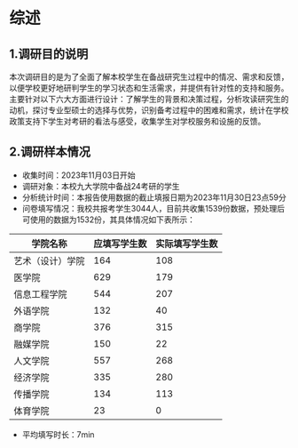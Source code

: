 # 综述

## 1.调研目的说明

本次调研目的是为了全面了解本校学生在备战研究生过程中的情况、需求和反馈，以便学校更好地研判学生的学习状态和生活需求，并提供有针对性的支持和服务。主要针对以下六大方面进行设计：了解学生的背景和决策过程，分析攻读研究生的动机，探讨专业型硕士的选择与优势，识别备考过程中的困难和需求，统计在学校政策支持下学生对考研的看法与感受，收集学生对学校服务和设施的反馈。

## 2.调研样本情况

- 收集时间：2023年11月03日开始
- 调研对象：本校九大学院中备战24考研的学生
- 分析统计时间：本报告使用数据的截止填报日期为2023年11月30日23点59分
- 问卷填写情况：我校共报考学生3044人，目前共收集1539份数据，预处理后可使用的数据为1532份，其具体情况如下表所示：

| 学院名称         | 应填写学生数 | 实际填写学生数 |
| ---------------- | ------------ | -------------- |
| 艺术（设计）学院 | 164          | 108            |
| 医学院           | 629          | 179            |
| 信息工程学院     | 544          | 207            |
| 外语学院         | 132          | 40             |
| 商学院           | 376          | 315            |
| 融媒学院         | 150          | 22             |
| 人文学院         | 557          | 268            |
| 经济学院         | 335          | 280            |
| 传播学院         | 134          | 113            |
| 体育学院         | 23           | 0              |

- 平均填写时长：7min